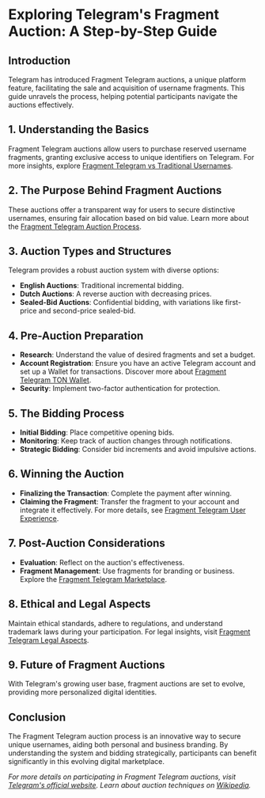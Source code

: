 # Exploring Telegram's Fragment Auction: A Step-by-Step Guide

## Introduction

Telegram has introduced Fragment Telegram auctions, a unique platform feature, facilitating the sale and acquisition of username fragments. This guide unravels the process, helping potential participants navigate the auctions effectively.

## 1. Understanding the Basics

Fragment Telegram auctions allow users to purchase reserved username fragments, granting exclusive access to unique identifiers on Telegram. For more insights, explore [Fragment Telegram vs Traditional Usernames](https://www.license-token.com/wiki/fragment-telegram-vs-traditional-usernames).

## 2. The Purpose Behind Fragment Auctions

These auctions offer a transparent way for users to secure distinctive usernames, ensuring fair allocation based on bid value. Learn more about the [Fragment Telegram Auction Process](https://www.license-token.com/wiki/fragment-telegram-auction-process).

## 3. Auction Types and Structures

Telegram provides a robust auction system with diverse options:

- **English Auctions**: Traditional incremental bidding.
- **Dutch Auctions**: A reverse auction with decreasing prices.
- **Sealed-Bid Auctions**: Confidential bidding, with variations like first-price and second-price sealed-bid.

## 4. Pre-Auction Preparation

- **Research**: Understand the value of desired fragments and set a budget.
- **Account Registration**: Ensure you have an active Telegram account and set up a Wallet for transactions. Discover more about [Fragment Telegram TON Wallet](https://www.license-token.com/wiki/fragment-telegram-ton-wallet).
- **Security**: Implement two-factor authentication for protection.

## 5. The Bidding Process

- **Initial Bidding**: Place competitive opening bids.
- **Monitoring**: Keep track of auction changes through notifications.
- **Strategic Bidding**: Consider bid increments and avoid impulsive actions.

## 6. Winning the Auction

- **Finalizing the Transaction**: Complete the payment after winning.
- **Claiming the Fragment**: Transfer the fragment to your account and integrate it effectively. For more details, see [Fragment Telegram User Experience](https://www.license-token.com/wiki/fragment-telegram-user-experience).

## 7. Post-Auction Considerations

- **Evaluation**: Reflect on the auction's effectiveness.
- **Fragment Management**: Use fragments for branding or business. Explore the [Fragment Telegram Marketplace](https://www.license-token.com/wiki/fragment-telegram-marketplace).

## 8. Ethical and Legal Aspects

Maintain ethical standards, adhere to regulations, and understand trademark laws during your participation. For legal insights, visit [Fragment Telegram Legal Aspects](https://www.license-token.com/wiki/fragment-telegram-legal-aspects).

## 9. Future of Fragment Auctions

With Telegram's growing user base, fragment auctions are set to evolve, providing more personalized digital identities.

## Conclusion

The Fragment Telegram auction process is an innovative way to secure unique usernames, aiding both personal and business branding. By understanding the system and bidding strategically, participants can benefit significantly in this evolving digital marketplace.

_For more details on participating in Fragment Telegram auctions, visit [Telegram's official website](https://telegram.org). Learn about auction techniques on [Wikipedia](https://en.wikipedia.org/wiki/Auction)._